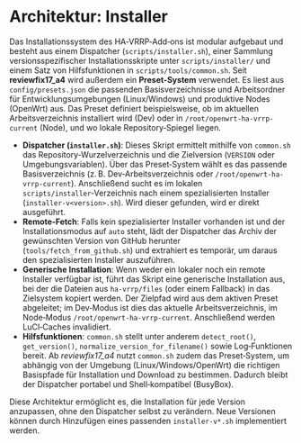 # Architektur: Installer

Das Installationssystem des HA‑VRRP‑Add‑ons ist modular aufgebaut und besteht aus einem Dispatcher (`scripts/installer.sh`), einer Sammlung versionsspezifischer Installationsskripte unter `scripts/installer/` und einem Satz von Hilfsfunktionen in `scripts/tools/common.sh`.  Seit **reviewfix17_a4** wird außerdem ein **Preset‑System** verwendet.  Es liest aus `config/presets.json` die passenden Basisverzeichnisse und Arbeitsordner für Entwicklungsumgebungen (Linux/Windows) und produktive Nodes (OpenWrt) aus.  Das Preset definiert beispielsweise, ob im aktuellen Arbeitsverzeichnis installiert wird (Dev) oder in `/root/openwrt-ha-vrrp-current` (Node), und wo lokale Repository‑Spiegel liegen.

- **Dispatcher (`installer.sh`)**: Dieses Skript ermittelt mithilfe von `common.sh` das Repository‑Wurzelverzeichnis und die Zielversion (`VERSION` oder Umgebungsvariablen).  Über das Preset‑System wählt es das passende Basisverzeichnis (z. B. Dev‑Arbeitsverzeichnis oder `/root/openwrt-ha-vrrp-current`).  Anschließend sucht es im lokalen `scripts/installer`‑Verzeichnis nach einem spezialisierten Installer (`installer-v<version>.sh`).  Wird dieser gefunden, wird er direkt ausgeführt.
- **Remote‑Fetch**: Falls kein spezialisierter Installer vorhanden ist und der Installationsmodus auf `auto` steht, lädt der Dispatcher das Archiv der gewünschten Version von GitHub herunter (`tools/fetch_from_github.sh`) und extrahiert es temporär, um daraus den spezialisierten Installer auszuführen.
- **Generische Installation**: Wenn weder ein lokaler noch ein remote Installer verfügbar ist, führt das Skript eine generische Installation aus, bei der die Dateien aus `ha-vrrp/files` (oder einem Fallback) in das Zielsystem kopiert werden.  Der Zielpfad wird aus dem aktiven Preset abgeleitet; im Dev‑Modus ist dies das aktuelle Arbeitsverzeichnis, im Node‑Modus `/root/openwrt-ha-vrrp-current`.  Anschließend werden LuCI‑Caches invalidiert.
- **Hilfsfunktionen**: `common.sh` stellt unter anderem `detect_root()`, `get_version()`, `normalize_version_for_filename()` sowie Log‑Funktionen bereit.  Ab *reviewfix17_a4* nutzt `common.sh` zudem das Preset‑System, um abhängig von der Umgebung (Linux/Windows/OpenWrt) die richtigen Basispfade für Installation und Download zu bestimmen.  Dadurch bleibt der Dispatcher portabel und Shell‑kompatibel (BusyBox).

Diese Architektur ermöglicht es, die Installation für jede Version anzupassen, ohne den Dispatcher selbst zu verändern.  Neue Versionen können durch Hinzufügen eines passenden `installer-v*.sh` implementiert werden.